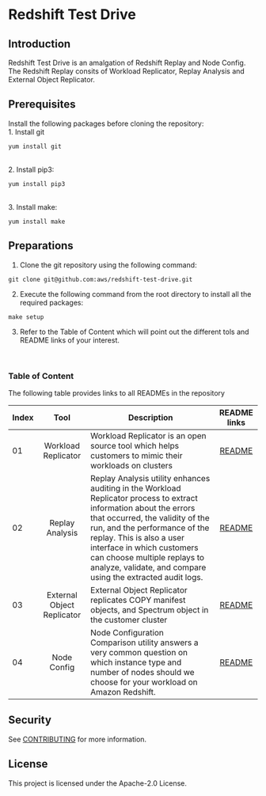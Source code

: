 # Redshift Test Drive

## Introduction
Redshift Test Drive is an amalgation of Redshift Replay and Node Config. The Redshift Replay consits of Workload Replicator, Replay Analysis and External Object Replicator.

## Prerequisites
Install the following packages before cloning the repository:
<br>1. Install git
<br> 
```
yum install git
```
 <br>2. Install pip3:
 <br>
 ```
 yum install pip3
 ```
 <br>3. Install make:
 <br>
 ```
 yum install make
 ```

 ## Preparations
 01. Clone the git repository using the following command:
 
 ```
 git clone git@github.com:aws/redshift-test-drive.git
 ```
 02. Execute the following command from the root directory to install all the required packages:
 ```
 make setup
 ```
 03. Refer to the Table of Content which will point out the different tols and README links of your interest.


<br>

### Table of Content
The following table provides links to all READMEs in the repository



| Index      | Tool | Description | README links|
| ----------- | :-----------: |-------| :-------: |
| 01      | Workload Replicator       |Workload Replicator is an open source tool which helps customers to mimic their workloads on clusters |[README](/core/README.md)|
| 02   | Replay Analysis        |Replay Analysis utility enhances auditing in the Workload Replicator process to extract information about the errors that occurred, the validity of the run, and the performance of the replay. This is also a user interface in which customers can choose multiple replays to analyze, validate, and compare using the extracted audit logs.|[README](/tools/ReplayAnalysis/README.md)|
|03 | External Object Replicator |External Object Replicator replicates COPY manifest objects, and Spectrum object in the customer cluster|[README](/tools/ExternalObjectReplicator/README.md)|
|04|Node Config| Node Configuration Comparison utility answers a very common question on which instance type and number of nodes should we choose for your workload on Amazon Redshift.|[README](/tools/NodeConfigCompare/README.md)


## Security

See [CONTRIBUTING](CONTRIBUTING.md#security-issue-notifications) for more information.

## License

This project is licensed under the Apache-2.0 License.

